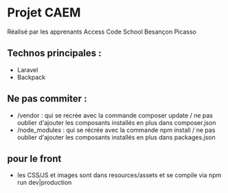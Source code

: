 # Projet CAEM

Réalisé par les apprenants Access Code School Besançon Picasso

## Technos principales : 

- Laravel
- Backpack

## Ne pas commiter :

- /vendor : qui se recrée avec la commande composer update / ne pas oublier d'ajouter les composants installés en plus dans composer.json
- /node_modules : qui se récrée avec la commande npm install / ne pas oublier d'ajouter les composants installés en plus dans packages.json

## pour le front

- les CSS/JS et images sont dans resources/assets et se compile via npm run dev|production
